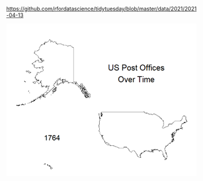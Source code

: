 https://github.com/rfordatascience/tidytuesday/blob/master/data/2021/2021-04-13

![](20210413-W16-US_Post_Offices.gif)